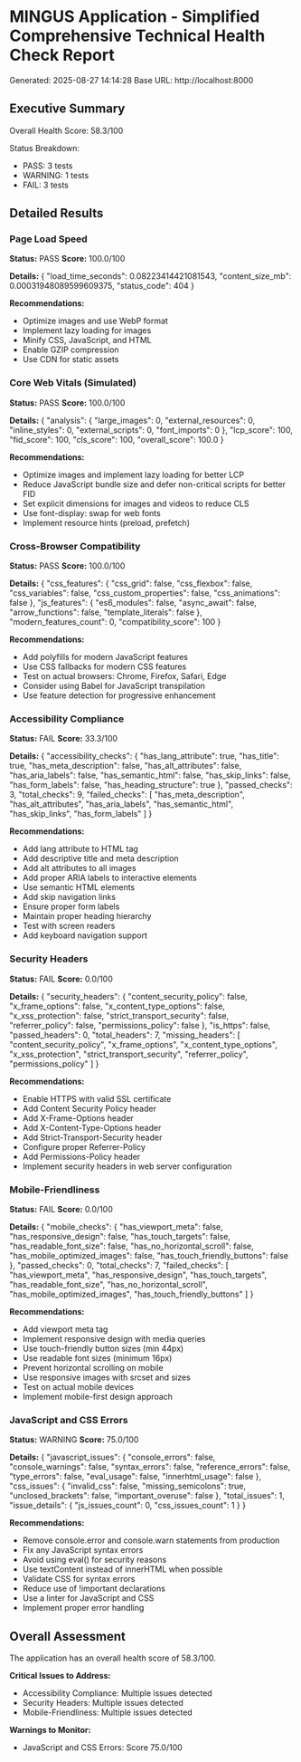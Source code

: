
# MINGUS Application - Simplified Comprehensive Technical Health Check Report
Generated: 2025-08-27 14:14:28
Base URL: http://localhost:8000

## Executive Summary
Overall Health Score: 58.3/100

Status Breakdown:
- PASS: 3 tests
- WARNING: 1 tests  
- FAIL: 3 tests

## Detailed Results

### Page Load Speed
**Status:** PASS
**Score:** 100.0/100

**Details:**
{
  "load_time_seconds": 0.08223414421081543,
  "content_size_mb": 0.00031948089599609375,
  "status_code": 404
}

**Recommendations:**
- Optimize images and use WebP format
- Implement lazy loading for images
- Minify CSS, JavaScript, and HTML
- Enable GZIP compression
- Use CDN for static assets

### Core Web Vitals (Simulated)
**Status:** PASS
**Score:** 100.0/100

**Details:**
{
  "analysis": {
    "large_images": 0,
    "external_resources": 0,
    "inline_styles": 0,
    "external_scripts": 0,
    "font_imports": 0
  },
  "lcp_score": 100,
  "fid_score": 100,
  "cls_score": 100,
  "overall_score": 100.0
}

**Recommendations:**
- Optimize images and implement lazy loading for better LCP
- Reduce JavaScript bundle size and defer non-critical scripts for better FID
- Set explicit dimensions for images and videos to reduce CLS
- Use font-display: swap for web fonts
- Implement resource hints (preload, prefetch)

### Cross-Browser Compatibility
**Status:** PASS
**Score:** 100.0/100

**Details:**
{
  "css_features": {
    "css_grid": false,
    "css_flexbox": false,
    "css_variables": false,
    "css_custom_properties": false,
    "css_animations": false
  },
  "js_features": {
    "es6_modules": false,
    "async_await": false,
    "arrow_functions": false,
    "template_literals": false
  },
  "modern_features_count": 0,
  "compatibility_score": 100
}

**Recommendations:**
- Add polyfills for modern JavaScript features
- Use CSS fallbacks for modern CSS features
- Test on actual browsers: Chrome, Firefox, Safari, Edge
- Consider using Babel for JavaScript transpilation
- Use feature detection for progressive enhancement

### Accessibility Compliance
**Status:** FAIL
**Score:** 33.3/100

**Details:**
{
  "accessibility_checks": {
    "has_lang_attribute": true,
    "has_title": true,
    "has_meta_description": false,
    "has_alt_attributes": false,
    "has_aria_labels": false,
    "has_semantic_html": false,
    "has_skip_links": false,
    "has_form_labels": false,
    "has_heading_structure": true
  },
  "passed_checks": 3,
  "total_checks": 9,
  "failed_checks": [
    "has_meta_description",
    "has_alt_attributes",
    "has_aria_labels",
    "has_semantic_html",
    "has_skip_links",
    "has_form_labels"
  ]
}

**Recommendations:**
- Add lang attribute to HTML tag
- Add descriptive title and meta description
- Add alt attributes to all images
- Add proper ARIA labels to interactive elements
- Use semantic HTML elements
- Add skip navigation links
- Ensure proper form labels
- Maintain proper heading hierarchy
- Test with screen readers
- Add keyboard navigation support

### Security Headers
**Status:** FAIL
**Score:** 0.0/100

**Details:**
{
  "security_headers": {
    "content_security_policy": false,
    "x_frame_options": false,
    "x_content_type_options": false,
    "x_xss_protection": false,
    "strict_transport_security": false,
    "referrer_policy": false,
    "permissions_policy": false
  },
  "is_https": false,
  "passed_headers": 0,
  "total_headers": 7,
  "missing_headers": [
    "content_security_policy",
    "x_frame_options",
    "x_content_type_options",
    "x_xss_protection",
    "strict_transport_security",
    "referrer_policy",
    "permissions_policy"
  ]
}

**Recommendations:**
- Enable HTTPS with valid SSL certificate
- Add Content Security Policy header
- Add X-Frame-Options header
- Add X-Content-Type-Options header
- Add Strict-Transport-Security header
- Configure proper Referrer-Policy
- Add Permissions-Policy header
- Implement security headers in web server configuration

### Mobile-Friendliness
**Status:** FAIL
**Score:** 0.0/100

**Details:**
{
  "mobile_checks": {
    "has_viewport_meta": false,
    "has_responsive_design": false,
    "has_touch_targets": false,
    "has_readable_font_size": false,
    "has_no_horizontal_scroll": false,
    "has_mobile_optimized_images": false,
    "has_touch_friendly_buttons": false
  },
  "passed_checks": 0,
  "total_checks": 7,
  "failed_checks": [
    "has_viewport_meta",
    "has_responsive_design",
    "has_touch_targets",
    "has_readable_font_size",
    "has_no_horizontal_scroll",
    "has_mobile_optimized_images",
    "has_touch_friendly_buttons"
  ]
}

**Recommendations:**
- Add viewport meta tag
- Implement responsive design with media queries
- Use touch-friendly button sizes (min 44px)
- Use readable font sizes (minimum 16px)
- Prevent horizontal scrolling on mobile
- Use responsive images with srcset and sizes
- Test on actual mobile devices
- Implement mobile-first design approach

### JavaScript and CSS Errors
**Status:** WARNING
**Score:** 75.0/100

**Details:**
{
  "javascript_issues": {
    "console_errors": false,
    "console_warnings": false,
    "syntax_errors": false,
    "reference_errors": false,
    "type_errors": false,
    "eval_usage": false,
    "innerhtml_usage": false
  },
  "css_issues": {
    "invalid_css": false,
    "missing_semicolons": true,
    "unclosed_brackets": false,
    "important_overuse": false
  },
  "total_issues": 1,
  "issue_details": {
    "js_issues_count": 0,
    "css_issues_count": 1
  }
}

**Recommendations:**
- Remove console.error and console.warn statements from production
- Fix any JavaScript syntax errors
- Avoid using eval() for security reasons
- Use textContent instead of innerHTML when possible
- Validate CSS for syntax errors
- Reduce use of !important declarations
- Use a linter for JavaScript and CSS
- Implement proper error handling

## Overall Assessment
The application has an overall health score of 58.3/100.

**Critical Issues to Address:**
- Accessibility Compliance: Multiple issues detected
- Security Headers: Multiple issues detected
- Mobile-Friendliness: Multiple issues detected

**Warnings to Monitor:**
- JavaScript and CSS Errors: Score 75.0/100
